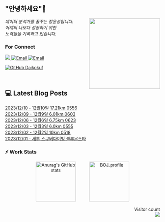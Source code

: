 
<h2> "안녕하세요"👋 </h2>
<img align='right' src="https://user-images.githubusercontent.com/50973778/144942576-b2f10b31-e628-43e4-b7da-3cc2144a5b73.gif" width="230">
<p><em> 데이터 분석가를 꿈꾸는 정윤성입니다.</br> 어제의 나보다 성장하기 위한 </br> 노력들을 기록하고 있습니다.</em></p>

### For Connect
<a href="https://blog.naver.com/jjys9047" target="_blank"><img src="https://img.shields.io/badge/-BLOG-brightgreen?style=flat-square&logo=Bloglovin&logoColor=white">
<a href="https://mail.google.com/mail/?view=cm&amp;fs=1&amp;to=jys9047@gmail.com" target="_blank"><img src="https://img.shields.io/badge/-Gmail-c14438?style=flat-square&logo=Gmail&logoColor=white" alt="Email">
<a href="mailto:jjys9047@naver.com" target="_blank"><img src="https://img.shields.io/badge/-Naver-brightgreen?style=flat-square&logo=Naver&logoColor=white" alt="Email">

[![GitHub Daikoku1](https://img.shields.io/github/followers/Daikoku1?label=follow&style=social)](https://github.com/Daikoku1)

</br>

## 💻 Latest Blog Posts
[2023/12/10 - 12월10일 17.21km 0556](https://blog.naver.com/jjys9047/223288454095) <br>
[2023/12/09 - 12월9일 6.01km 0603](https://blog.naver.com/jjys9047/223287423092) <br>
[2023/12/06 - 12월6일 6.75km 0623](https://blog.naver.com/jjys9047/223285166731) <br>
[2023/12/03 - 12월3일 6.0km 0555](https://blog.naver.com/jjys9047/223282204984) <br>
[2023/12/02 - 12월2일 10km 0518](https://blog.naver.com/jjys9047/223281248475) <br>
[2023/12/01 - 세부 스쿠버다이빙 블루몬스타](https://blog.naver.com/jjys9047/223280540139) <br>


### ⚡ Work Stats
<p align = 'center'>
  <img src="https://github-readme-stats.vercel.app/api?username=Daikoku1&show_icons=true&theme=midnight-purple" alt="Anurag's GitHub stats" height="130" hspace="20"/>
  <img src="http://mazassumnida.wtf/api/v2/generate_badge?boj=jys9047" alt="BOJ_profile" height="130" hspace="20"/>
</p>

<p align="right"> 
  Visitor count<br>
  <img src="https://profile-counter.glitch.me/Daikoku1/count.svg" />
</p>
